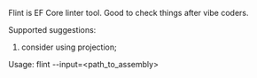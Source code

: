 Flint is EF Core linter tool. Good to check things after vibe coders.

Supported suggestions:
1. consider using projection;

Usage: flint --input=<path_to_assembly>
